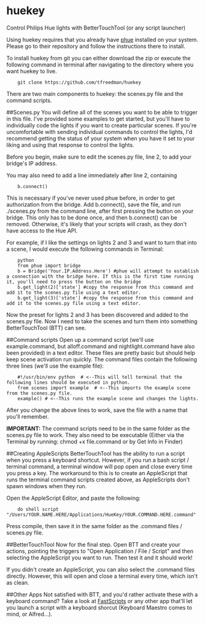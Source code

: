 huekey
======

Control Philips Hue lights with BetterTouchTool (or any script launcher)

Using huekey requires that you already have [phue](https://github.com/studioimaginaire/phue) installed on your system. Please go to their repository and follow the instructions there to install.

To install huekey from git you can either download the zip or execute the following command in terminal after navigating to the directory where you want huekey to live.
```
	git clone https://github.com/tfreedman/huekey
```

There are two main components to huekey: the scenes.py file and the command scripts.

##Scenes.py
You will define all of the scenes you want to be able to trigger in this file. I've provided some examples to get started, but you'll have to individually code the lights if you want to create particular scenes.
If you're uncomfortable with sending individual commands to control the lights, I'd recommend getting the status of your system when you have it set to your liking and using that response to control the lights.

Before you begin, make sure to edit the scenes.py file, line 2, to add your bridge's IP address.

You may also need to add a line immediately after line 2, containing 

```
	b.connect()
```

This is necessary if you've never used phue before, in order to get authorization from the bridge. Add b.connect(), save the file, and run ./scenes.py from the command line, after first pressing the button on your bridge. This only has to be done once, and then b.connect() can be removed. Otherwise, it's likely that your scripts will crash, as they don't have access to the Hue API.

For example, if I like the settings on lights 2 and 3 and want to turn that into a scene, I would execute the following commands in Terminal:
```
	python
	from phue import bridge
	b = Bridge('Your.IP.Address.Here') #phue will attempt to establish a connection with the bridge here. If this is the first time running it, you'll need to press the button on the bridge
	b.get_light(2)['state'] #copy the response from this command and add it to the scenes.py file using a text editor.
	b.get_light(3)['state'] #copy the response from this command and add it to the scenes.py file using a text editor.
```
Now the preset for lights 2 and 3 has been discovered and added to the scenes.py file. Now I need to take the scenes and turn them into something BetterTouchTool (BTT) can see.

##Command scripts
Open up a command script (we'll use example.command, but alloff.command and nightlight.command have also been provided) in a text editor. These files are pretty basic but should help keep scene activation run quickly.
The command files contain the following three lines (we'll use the example file):
```
	#!/usr/bin/env python  # <--This will tell terminal that the following lines should be executed in python.
	from scenes import example  # <--This imports the example scene from the scenes.py file.
	example() # <--This runs the example scene and changes the lights.
```
After you change the above lines to work, save the file with a name that you'll remember.

**IMPORTANT:** The command scripts need to be in the same folder as the scenes.py file to work. They also need to be executable (Either via the Terminal by running: chmod +x file.command or by Get Info in Finder)

##Creating AppleScripts
BetterTouchTool has the ability to run a script when you press a keyboard shortcut. However, if you run a bash script / terminal command, a terminal window will pop open and close every time you press a key. The workaround to this is to create an AppleScript that runs the terminal command scripts created above, as AppleScripts don't spawn windows when they run.

Open the AppleScript Editor, and paste the following:

```
	do shell script "/Users/YOUR.NAME.HERE/Applications/HueKey/YOUR.COMMAND.HERE.command"
```

Press compile, then save it in the same folder as the .command files / scenes.py file. 

##BetterTouchTool
Now for the final step. Open BTT and create your actions, pointing the triggers to "Open Application / File / Script" and then selecting the AppleScript you want to run. Then test it and it should work!

If you didn't create an AppleScript, you can also select the .command files directly. However, this will open and close a terminal every time, which isn't as clean.

##Other Apps
Not satisfied with BTT, and you'd rather activate these with a keyboard command? Take a look at [FastScripts](http://www.red-sweater.com/fastscripts/) or any other app that'll let you launch a script with a keyboard shorcut (Keyboard Maestro comes to mind, or Alfred...).
